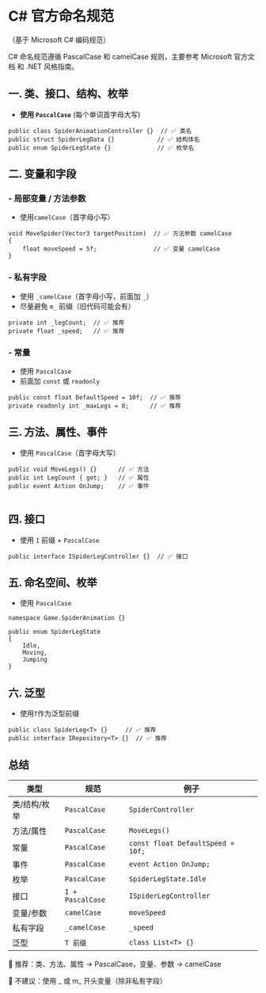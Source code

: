 # C# 官方命名规范

（基于 Microsoft C# 编码规范）

C# 命名规范遵循 PascalCase 和 camelCase 规则，主要参考 Microsoft 官方文档 和 .NET 风格指南。

## 一. 类、接口、结构、枚举

- **使用 `PascalCase`**  (每个单词首字母大写)

``` CSharp
public class SpiderAnimationController {}  // ✅ 类名
public struct SpiderLegData {}            // ✅ 结构体名
public enum SpiderLegState {}             // ✅ 枚举名
```

## 二. 变量和字段

### - **局部变量 / 方法参数**

- 使用`camelCase`（首字母小写）

``` CSharp
void MoveSpider(Vector3 targetPosition)  // ✅ 方法参数 camelCase
{
    float moveSpeed = 5f;                // ✅ 变量 camelCase
}

```

### - **私有字段**

- 使用 `_camelCase`（首字母小写，前面加 `_`）
- 尽量避免 `m_` 前缀（旧代码可能会有）

``` CSharp
private int _legCount;  // ✅ 推荐
private float _speed;   // ✅ 推荐

```

### - **常量**

- 使用 `PascalCase`
- 前面加 `const` 或 `readonly`

``` CSharp
public const float DefaultSpeed = 10f;  // ✅ 推荐
private readonly int _maxLegs = 8;      // ✅ 推荐

```

## 三. 方法、属性、事件

- 使用 `PascalCase`（首字母大写）

``` CSharp
public void MoveLegs() {}      // ✅ 方法
public int LegCount { get; }   // ✅ 属性
public event Action OnJump;    // ✅ 事件


```

## 四. 接口

- 使用 `I` 前缀 + `PascalCase`

``` CSharp
public interface ISpiderLegController {}  // ✅ 接口
```

## 五. 命名空间、枚举

- 使用 `PascalCase`

``` CSharp
namespace Game.SpiderAnimation {}

public enum SpiderLegState
{
    Idle,
    Moving,
    Jumping
}

```

## 六. 泛型

- 使用`T`作为泛型前缀

``` CSharp
public class SpiderLeg<T> {}     // ✅ 推荐
public interface IRepository<T> {}  // ✅ 推荐
```

## 总结

>

| 类型      | 规范               | 例子                                |
|---------|------------------|-----------------------------------|
| 类/结构/枚举 | `PascalCase`     | `SpiderController`                |
| 方法/属性   | `PascalCase`     | `MoveLegs()`                      |
| 常量      | `PascalCase`     | `const float DefaultSpeed = 10f;` |
| 事件      | `PascalCase`     | `event Action OnJump;`            |
| 枚举      | `PascalCase`     | `SpiderLegState.Idle`             |
| 接口      | `I + PascalCase` | `ISpiderLegController`            |
| 变量/参数   | `camelCase`      | `moveSpeed`                       |
| 私有字段    | `_camelCase`     | `_speed`                          |
| 泛型      | `T 前缀`           | `class List<T> {}`                |

🔹 推荐：类、方法、属性 → PascalCase，变量、参数 → camelCase

🔹 不建议：使用 _ 或 m_ 开头变量（除非私有字段）